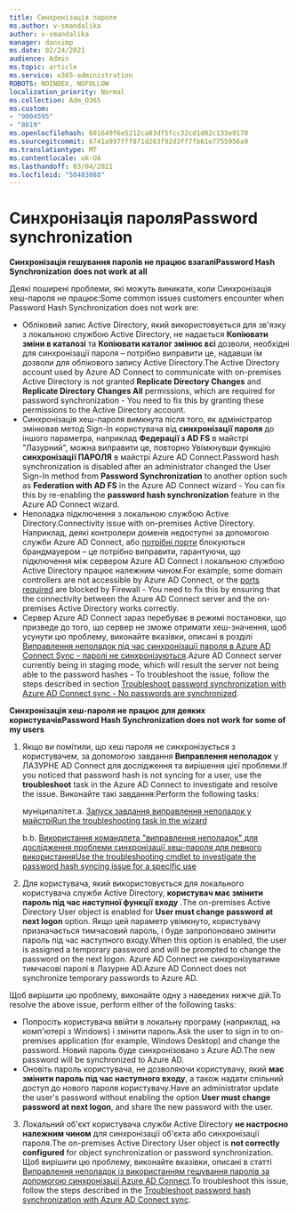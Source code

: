 ```yaml
---
title: Синхронізація пароля
ms.author: v-smandalika
author: v-smandalika
manager: dansimp
ms.date: 02/24/2021
audience: Admin
ms.topic: article
ms.service: o365-administration
ROBOTS: NOINDEX, NOFOLLOW
localization_priority: Normal
ms.collection: Adm_O365
ms.custom:
- "9004595"
- "8619"
ms.openlocfilehash: 601649f6e5212ca03df5fcc32cd1d02c133e9170
ms.sourcegitcommit: 6741a997fff871d263f92d3ff7fb61e7755956a9
ms.translationtype: MT
ms.contentlocale: uk-UA
ms.lasthandoff: 03/04/2021
ms.locfileid: "50483088"
---
```

# <a name="password-synchronization"></a><span data-ttu-id="83202-102">Синхронізація пароля</span><span class="sxs-lookup"><span data-stu-id="83202-102">Password synchronization</span></span>

<span data-ttu-id="83202-103">**Синхронізація гешування паролів не працює взагалі**</span><span class="sxs-lookup"><span data-stu-id="83202-103">**Password Hash Synchronization does not work at all**</span></span>

<span data-ttu-id="83202-104">Деякі поширені проблеми, які можуть виникати, коли Синхронізація хеш-пароля не працює:</span><span class="sxs-lookup"><span data-stu-id="83202-104">Some common issues customers encounter when Password Hash Synchronization does not work are:</span></span>

- <span data-ttu-id="83202-105">Обліковий запис Active Directory, який використовується для зв'язку з локальною службою Active Directory, не надається **Копіювати зміни в каталозі** та **Копіювати каталог змінює всі** дозволи, необхідні для синхронізації пароля – потрібно виправити це, надавши їм дозволи для облікового запису Active Directory.</span><span class="sxs-lookup"><span data-stu-id="83202-105">The Active Directory account used by Azure AD Connect to communicate with on-premises Active Directory is not granted **Replicate Directory Changes** and **Replicate Directory Changes All** permissions, which are required for password synchronization - You need to fix this by granting these permissions to the Active Directory account.</span></span>
- <span data-ttu-id="83202-106">Синхронізація хеш-пароля вимкнута після того, як адміністратор змінював метод Sign-In користувача від **синхронізації пароля** до іншого параметра, наприклад **Федерації з AD FS** в майстрі "Лазурний", можна виправити це, повторно Увімкнувши функцію **синхронізації ПАРОЛЯ** в майстрі Azure AD Connect.</span><span class="sxs-lookup"><span data-stu-id="83202-106">Password hash synchronization is disabled after an administrator changed the User Sign-In method from **Password Synchronization** to another option such as **Federation with AD FS** in the Azure AD Connect wizard - You can fix this by re-enabling the **password hash synchronization** feature in the Azure AD Connect wizard.</span></span>
- <span data-ttu-id="83202-107">Неполадка підключення з локальною службою Active Directory.</span><span class="sxs-lookup"><span data-stu-id="83202-107">Connectivity issue with on-premises Active Directory.</span></span> <span data-ttu-id="83202-108">Наприклад, деякі контролери доменів недоступні за допомогою служби Azure AD Connect, або [потрібні порти](https://docs.microsoft.com/azure/active-directory/hybrid/reference-connect-ports) блокуються брандмауером – це потрібно виправити, гарантуючи, що підключення між сервером Azure AD Connect і локальною службою Active Directory працює належним чином.</span><span class="sxs-lookup"><span data-stu-id="83202-108">For example, some domain controllers are not accessible by Azure AD Connect, or the [ports required](https://docs.microsoft.com/azure/active-directory/hybrid/reference-connect-ports) are blocked by Firewall - You need to fix this by ensuring that the connectivity between the Azure AD Connect server and the on-premises Active Directory works correctly.</span></span>
- <span data-ttu-id="83202-109">Сервер Azure AD Connect зараз перебуває в режимі постановки, що призведе до того, що сервер не зможе отримати хеш-значення, щоб усунути цю проблему, виконайте вказівки, описані в розділі [Виправлення неполадок під час синхронізації пароля в Azure AD Connect Sync – паролі не синхронізуються](https://docs.microsoft.com/azure/active-directory/hybrid/tshoot-connect-password-hash-synchronization).</span><span class="sxs-lookup"><span data-stu-id="83202-109">Azure AD Connect server currently being in staging mode, which will result the server not being able to the password hashes - To troubleshoot the issue, follow the steps described in section [Troubleshoot password synchronization with Azure AD Connect sync - No passwords are synchronized](https://docs.microsoft.com/azure/active-directory/hybrid/tshoot-connect-password-hash-synchronization).</span></span>

<span data-ttu-id="83202-110">**Синхронізація хеш-пароля не працює для деяких користувачів**</span><span class="sxs-lookup"><span data-stu-id="83202-110">**Password Hash Synchronization does not work for some of my users**</span></span>

1. <span data-ttu-id="83202-111">Якщо ви помітили, що хеш пароля не синхронізується з користувачем, за допомогою завдання **Виправлення неполадок** у ЛАЗУРНЕ AD Connect для дослідження та вирішення цієї проблеми.</span><span class="sxs-lookup"><span data-stu-id="83202-111">If you noticed that password hash is not syncing for a user, use the **troubleshoot** task in the Azure AD Connect to investigate and resolve the issue.</span></span> <span data-ttu-id="83202-112">Виконайте такі завдання:</span><span class="sxs-lookup"><span data-stu-id="83202-112">Perform the following tasks:</span></span>

    <span data-ttu-id="83202-113">муніципалітет.</span><span class="sxs-lookup"><span data-stu-id="83202-113">a.</span></span> [<span data-ttu-id="83202-114">Запуск завдання виправлення неполадок у майстрі</span><span class="sxs-lookup"><span data-stu-id="83202-114">Run the troubleshooting task in the wizard</span></span>](https://docs.microsoft.com/azure/active-directory/hybrid/tshoot-connect-objectsync)

    <span data-ttu-id="83202-115">b.</span><span class="sxs-lookup"><span data-stu-id="83202-115">b.</span></span> [<span data-ttu-id="83202-116">Використання командлета "виправлення неполадок" для дослідження проблеми синхронізації хеш-пароля для певного використання</span><span class="sxs-lookup"><span data-stu-id="83202-116">Use the troubleshooting cmdlet to investigate the password hash syncing issue for a specific use</span></span>](https://docs.microsoft.com/azure/active-directory/hybrid/tshoot-connect-password-hash-synchronization)

2. <span data-ttu-id="83202-117">Для користувача, який використовується для локального користувача служби Active Directory, **користувач має змінити пароль під час наступної функції входу** .</span><span class="sxs-lookup"><span data-stu-id="83202-117">The on-premises Active Directory User object is enabled for **User must change password at next logon** option.</span></span> <span data-ttu-id="83202-118">Якщо цей параметр увімкнуто, користувачу призначається тимчасовий пароль, і буде запропоновано змінити пароль під час наступного входу.</span><span class="sxs-lookup"><span data-stu-id="83202-118">When this option is enabled, the user is assigned a temporary password and will be prompted to change the password on the next logon.</span></span> <span data-ttu-id="83202-119">Azure AD Connect не синхронізуватиме тимчасові паролі в Лазурне AD.</span><span class="sxs-lookup"><span data-stu-id="83202-119">Azure AD Connect does not synchronize temporary passwords to Azure AD.</span></span>

<span data-ttu-id="83202-120">Щоб вирішити цю проблему, виконайте одну з наведених нижче дій.</span><span class="sxs-lookup"><span data-stu-id="83202-120">To resolve the above issue, perform either of the following tasks:</span></span>

- <span data-ttu-id="83202-121">Попросіть користувача ввійти в локальну програму (наприклад, на комп'ютері з Windows) і змінити пароль.</span><span class="sxs-lookup"><span data-stu-id="83202-121">Ask the user to sign in to on-premises application (for example, Windows Desktop) and change the password.</span></span> <span data-ttu-id="83202-122">Новий пароль буде синхронізовано з Azure AD.</span><span class="sxs-lookup"><span data-stu-id="83202-122">The new password will be synchronized to Azure AD.</span></span>
- <span data-ttu-id="83202-123">Оновіть пароль користувача, не дозволяючи користувачу, який **має змінити пароль під час наступного входу**, а також надати спільний доступ до нового пароля користувачу.</span><span class="sxs-lookup"><span data-stu-id="83202-123">Have an administrator update the user's password without enabling the option **User must change password at next logon**, and share the new password with the user.</span></span>

3. <span data-ttu-id="83202-124">Локальний об'єкт користувача служби Active Directory **не настроєно належним чином** для синхронізації об'єкта або синхронізації пароля.</span><span class="sxs-lookup"><span data-stu-id="83202-124">The on-premises Active Directory User object is **not correctly configured** for object synchronization or password synchronization.</span></span> <span data-ttu-id="83202-125">Щоб вирішити цю проблему, виконайте вказівки, описані в статті [Виправлення неполадок із використанням гешування паролів за допомогою синхронізації Azure AD Connect](https://docs.microsoft.com/azure/active-directory/hybrid/tshoot-connect-password-hash-synchronization).</span><span class="sxs-lookup"><span data-stu-id="83202-125">To troubleshoot this issue, follow the steps described in the [Troubleshoot password hash synchronization with Azure AD Connect sync](https://docs.microsoft.com/azure/active-directory/hybrid/tshoot-connect-password-hash-synchronization).</span></span>







